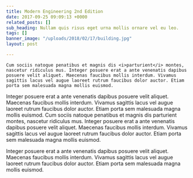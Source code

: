 ```yaml
---
title: Modern Engineering 2nd Edition
date: 2017-09-25 09:09:13 +0000
related_posts: []
sub_heading: Nullam quis risus eget urna mollis ornare vel eu leo.
tags: []
banner_image: "/uploads/2018/02/17/building.jpg"
layout: post

---
```

    Cum sociis natoque penatibus et magnis dis <i>parturient</i> montes, nascetur ridiculus mus. Integer posuere erat a ante venenatis dapibus posuere velit aliquet. Maecenas faucibus mollis interdum. Vivamus sagittis lacus vel augue laoreet rutrum faucibus dolor auctor. Etiam porta sem malesuada magna mollis euismod.

Integer posuere erat a ante venenatis dapibus posuere velit aliquet. Maecenas faucibus mollis interdum. Vivamus sagittis lacus vel augue laoreet rutrum faucibus dolor auctor. Etiam porta sem malesuada magna mollis euismod. Cum sociis natoque penatibus et magnis dis parturient montes, nascetur ridiculus mus. Integer posuere erat a ante venenatis dapibus posuere velit aliquet. Maecenas faucibus mollis interdum. Vivamus sagittis lacus vel augue laoreet rutrum faucibus dolor auctor. Etiam porta sem malesuada magna mollis euismod.

Integer posuere erat a ante venenatis dapibus posuere velit aliquet. Maecenas faucibus mollis interdum. Vivamus sagittis lacus vel augue laoreet rutrum faucibus dolor auctor. Etiam porta sem malesuada magna mollis euismod.
